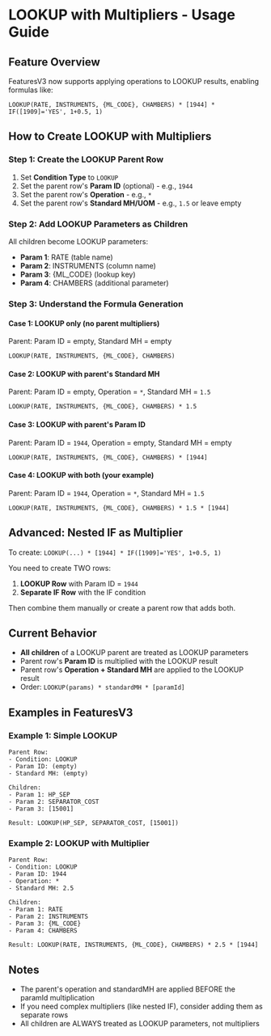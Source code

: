 # LOOKUP with Multipliers - Usage Guide

## Feature Overview
FeaturesV3 now supports applying operations to LOOKUP results, enabling formulas like:
```
LOOKUP(RATE, INSTRUMENTS, {ML_CODE}, CHAMBERS) * [1944] * IF([1909]='YES', 1+0.5, 1)
```

## How to Create LOOKUP with Multipliers

### Step 1: Create the LOOKUP Parent Row
1. Set **Condition Type** to `LOOKUP`
2. Set the parent row's **Param ID** (optional) - e.g., `1944`
3. Set the parent row's **Operation** - e.g., `*`
4. Set the parent row's **Standard MH/UOM** - e.g., `1.5` or leave empty

### Step 2: Add LOOKUP Parameters as Children
All children become LOOKUP parameters:
- **Param 1**: RATE (table name)
- **Param 2**: INSTRUMENTS (column name)
- **Param 3**: {ML_CODE} (lookup key)
- **Param 4**: CHAMBERS (additional parameter)

### Step 3: Understand the Formula Generation

#### Case 1: LOOKUP only (no parent multipliers)
Parent: Param ID = empty, Standard MH = empty
```
LOOKUP(RATE, INSTRUMENTS, {ML_CODE}, CHAMBERS)
```

#### Case 2: LOOKUP with parent's Standard MH
Parent: Param ID = empty, Operation = `*`, Standard MH = `1.5`
```
LOOKUP(RATE, INSTRUMENTS, {ML_CODE}, CHAMBERS) * 1.5
```

#### Case 3: LOOKUP with parent's Param ID
Parent: Param ID = `1944`, Operation = empty, Standard MH = empty
```
LOOKUP(RATE, INSTRUMENTS, {ML_CODE}, CHAMBERS) * [1944]
```

#### Case 4: LOOKUP with both (your example)
Parent: Param ID = `1944`, Operation = `*`, Standard MH = `1.5`
```
LOOKUP(RATE, INSTRUMENTS, {ML_CODE}, CHAMBERS) * 1.5 * [1944]
```

## Advanced: Nested IF as Multiplier

To create: `LOOKUP(...) * [1944] * IF([1909]='YES', 1+0.5, 1)`

You need to create TWO rows:
1. **LOOKUP Row** with Param ID = `1944`
2. **Separate IF Row** with the IF condition

Then combine them manually or create a parent row that adds both.

## Current Behavior

- **All children** of a LOOKUP parent are treated as LOOKUP parameters
- Parent row's **Param ID** is multiplied with the LOOKUP result
- Parent row's **Operation + Standard MH** are applied to the LOOKUP result
- Order: `LOOKUP(params) * standardMH * [paramId]`

## Examples in FeaturesV3

### Example 1: Simple LOOKUP
```
Parent Row:
- Condition: LOOKUP
- Param ID: (empty)
- Standard MH: (empty)

Children:
- Param 1: HP_SEP
- Param 2: SEPARATOR_COST  
- Param 3: [15001]

Result: LOOKUP(HP_SEP, SEPARATOR_COST, [15001])
```

### Example 2: LOOKUP with Multiplier
```
Parent Row:
- Condition: LOOKUP
- Param ID: 1944
- Operation: *
- Standard MH: 2.5

Children:
- Param 1: RATE
- Param 2: INSTRUMENTS
- Param 3: {ML_CODE}
- Param 4: CHAMBERS

Result: LOOKUP(RATE, INSTRUMENTS, {ML_CODE}, CHAMBERS) * 2.5 * [1944]
```

## Notes
- The parent's operation and standardMH are applied BEFORE the paramId multiplication
- If you need complex multipliers (like nested IF), consider adding them as separate rows
- All children are ALWAYS treated as LOOKUP parameters, not multipliers
